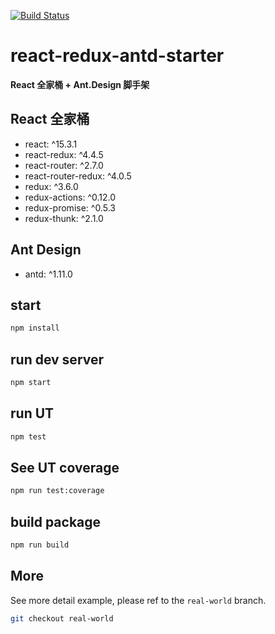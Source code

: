 [![Build Status](https://img.shields.io/travis/DiscipleD/react-redux-antd-starter/master.svg)](https://travis-ci.org/DiscipleD/react-redux-antd-starter)

# react-redux-antd-starter
**React 全家桶 + Ant.Design 脚手架**

## React 全家桶

* react: ^15.3.1
* react-redux: ^4.4.5
* react-router: ^2.7.0
* react-router-redux: ^4.0.5
* redux: ^3.6.0
* redux-actions: ^0.12.0
* redux-promise: ^0.5.3
* redux-thunk: ^2.1.0

## Ant Design

* antd: ^1.11.0

## start

```bash
npm install
```

## run dev server

```bash
npm start
```

## run UT

```bash
npm test
```

## See UT coverage

```bash
npm run test:coverage
```

## build package

```bash
npm run build
```

## More
See more detail example, please ref to the `real-world` branch.

```bash
git checkout real-world
```